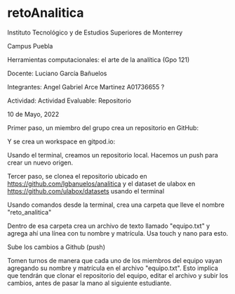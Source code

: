 # retoAnalitica

Instituto Tecnológico y de Estudios Superiores de Monterrey 

Campus Puebla 



Herramientas computacionales: el arte de la analítica (Gpo 121)

Docente: 
Luciano García Bañuelos

Integrantes:
Angel Gabriel Arce Martinez 	A01736655
?

Actividad:
Actividad Evaluable: Repositorio

10 de Mayo, 2022

Primer paso, un miembro del grupo crea un repositorio en GitHub:

Y se crea un workspace en gitpod.io:

Usando el terminal, creamos un repositorio local. Hacemos un push para crear un nuevo origen.

Tercer paso, se clonea el repositorio ubicado en https://github.com/lgbanuelos/analitica y el dataset de ulabox en https://github.com/ulabox/datasets usando el terminal

Usando comandos desde la terminal, crea una carpeta que lleve el nombre "reto_analitica"

Dentro de esa carpeta crea un archivo de texto llamado "equipo.txt" y agrega ahí una línea con tu nombre y matrícula. Usa touch y nano para esto.

Sube los cambios a Github (push)

Tomen turnos de manera que cada uno de los miembros del equipo vayan agregando su nombre y matrícula en el archivo "equipo.txt". Esto implica que tendrán que clonar el repositorio del equipo, editar el archivo y subir los cambios, antes de pasar la mano al siguiente estudiante.

